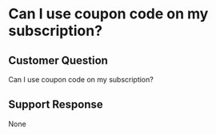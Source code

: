 # Can I use coupon code on my subscription?

## Customer Question

Can I use coupon code on my subscription?

## Support Response

None
